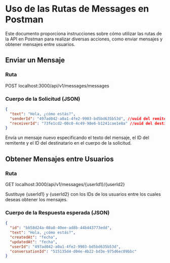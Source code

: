 # Uso de las Rutas de Messages en Postman

Este documento proporciona instrucciones sobre cómo utilizar las rutas de la API en Postman para realizar diversas acciones, como enviar mensajes y obtener mensajes entre usuarios.

## Enviar un Mensaje

### Ruta

POST localhost:3000/api/v1/messages/messages

### Cuerpo de la Solicitud (JSON)

```json
{
  "text": "Hola, ¿cómo estás?",
  "senderId": "497ad042-a0a1-4fe2-9903-bd5bd635b53d", //uuid del remitente
  "receiverId": "73fe1cd2-00c0-4c49-98e6-b1241cae1e8a" //uuid del destinatario
}
```

Envía un mensaje nuevo especificando el texto del mensaje, el ID del remitente y el ID del destinatario en el cuerpo de la solicitud.

## Obtener Mensajes entre Usuarios

### Ruta

GET localhost:3000/api/v1/messages/{userId1}/{userId2}

Sustituye {userId1} y {userId2} con los IDs de los usuarios entre los cuales deseas obtener los mensajes.

### Cuerpo de la Respuesta esperada (JSON)

```json
{
  "id": "bb58d24a-08a8-40ee-ad8b-44b443773edd",
  "text": "Hola, ¿cómo estás?",
  "createdAt": "fecha",
  "updatedAt": "fecha",
  "userId": "497ad042-a0a1-4fe2-9903-bd5bd635b53d",
  "conversationId": "515135d4-d04e-4b22-bd3e-975d6ec09bbc"
}
```
